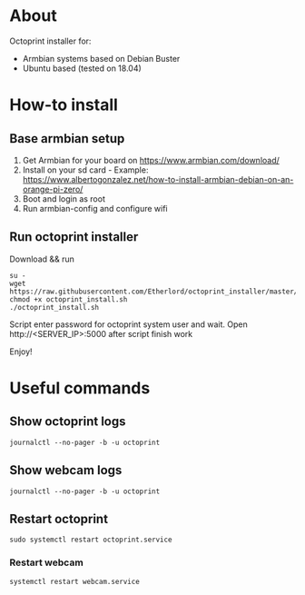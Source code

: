 # About

Octoprint installer for:
* Armbian systems based on Debian Buster
* Ubuntu based (tested on 18.04)

# How-to install

## Base armbian setup

1. Get Armbian for your board on https://www.armbian.com/download/
1. Install on your sd card - Example: https://www.albertogonzalez.net/how-to-install-armbian-debian-on-an-orange-pi-zero/
1. Boot and login as root
1. Run armbian-config and configure wifi

## Run octoprint installer

Download && run
```shell
su -
wget https://raw.githubusercontent.com/Etherlord/octoprint_installer/master/octoprint_install.sh
chmod +x octoprint_install.sh
./octoprint_install.sh
```

Script enter password for octoprint system user and wait.
Open http://<SERVER_IP>:5000 after script finish work

Enjoy!

# Useful commands

## Show octoprint logs

```shell
journalctl --no-pager -b -u octoprint
```

## Show webcam logs

```shell
journalctl --no-pager -b -u octoprint
```

## Restart octoprint

```shell
sudo systemctl restart octoprint.service
```

### Restart webcam

```shell
systemctl restart webcam.service
```
